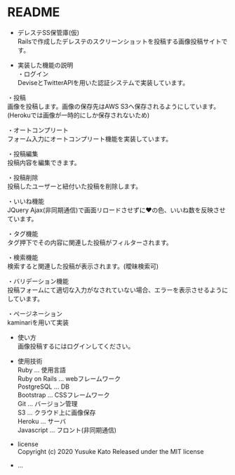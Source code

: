 # README

* デレステSS保管庫(仮)  
Railsで作成したデレステのスクリーンショットを投稿する画像投稿サイトです。

* 実装した機能の説明  
・ログイン  
DeviseとTwitterAPIを用いた認証システムで実装しています。

・投稿  
画像を投稿します。画像の保存先はAWS S3へ保存されるようにしています。(Herokuでは画像が一時的にしか保存されないため)

・オートコンプリート  
フォーム入力にオートコンプリート機能を実装しています。

・投稿編集  
投稿内容を編集できます。

・投稿削除  
投稿したユーザーと紐付いた投稿を削除します。

・いいね機能  
JQuery Ajax(非同期通信)で画面リロードさせずに♥の色、いいね数を反映させています。

・タグ機能  
タグ押下でその内容に関連した投稿がフィルターされます。

・検索機能  
検索すると関連した投稿が表示されます。(曖昧検索可)

・バリデーション機能  
投稿フォームにて適切な入力がなされていない場合、エラーを表示させるようにしています。

・ページネーション  
kaminariを用いて実装

* 使い方  
画像投稿するにはログインしてください。

* 使用技術  
Ruby  ...  使用言語  
Ruby on Rails  ...  webフレームワーク  
PostgreSQL  ...  DB  
Bootstrap  ... CSSフレームワーク  
Git  ...  バージョン管理  
S3  ...  クラウド上に画像保存  
Heroku  ...  サーバ  
Javascript  ...  フロント(非同期通信)

* license  
Copyright (c) 2020 Yusuke Kato
Released under the MIT license


* ...
